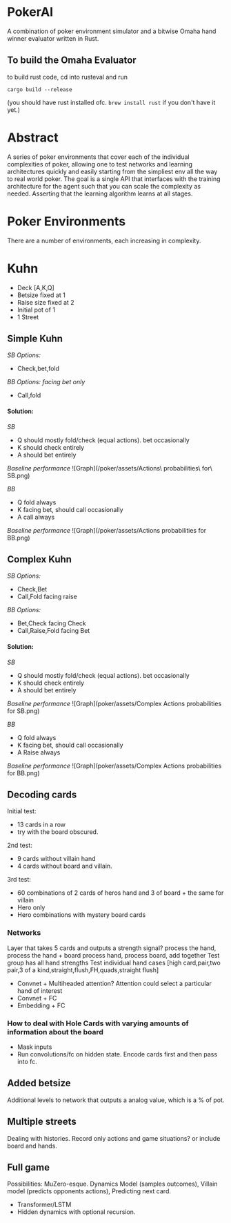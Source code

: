 # PokerAI

A combination of poker environment simulator and a bitwise Omaha hand winner evaluator written in Rust. 

## To build the Omaha Evaluator

to build rust code, cd into rusteval and run

```
cargo build --release
```
(you should have rust installed ofc. `brew install rust` if you don't have it yet.)

# Abstract

A series of poker environments that cover each of the individual complexities of poker, allowing one to test networks and learning architectures quickly and easily starting from the simpliest env all the way to real world poker. The goal is a single API that interfaces with the training architecture for the agent such that you can scale the complexity as needed. Asserting that the learning algorithm learns at all stages.

# Poker Environments

There are a number of environments, each increasing in complexity.

# Kuhn

- Deck [A,K,Q]
- Betsize fixed at 1
- Raise size fixed at 2
- Initial pot of 1
- 1 Street

## Simple Kuhn

*SB Options:*
- Check,bet,fold

*BB Options:* _facing bet only_
- Call,fold

#### Solution:

*SB*
- Q should mostly fold/check (equal actions). bet occasionally
- K should check entirely
- A should bet entirely

_Baseline performance_
![Graph](/poker/assets/Actions\ probabilities\ for\ SB.png)

*BB*
- Q fold always
- K facing bet, should call occasionally
- A call always

_Baseline performance_
![Graph](/poker/assets/Actions probabilities for BB.png)

## Complex Kuhn

*SB Options:*
- Check,Bet
- Call,Fold facing raise

*BB Options:*
- Bet,Check facing Check
- Call,Raise,Fold facing Bet

#### Solution:

*SB*
- Q should mostly fold/check (equal actions). bet occasionally
- K should check entirely
- A should bet entirely

_Baseline performance_
![Graph](poker/assets/Complex Actions probabilities for SB.png)

*BB*
- Q fold always
- K facing bet, should call occasionally
- A Raise always

_Baseline performance_
![Graph](poker/assets/Complex Actions probabilities for BB.png)

## Decoding cards

Initial test: 
- 13 cards in a row
- try with the board obscured.

2nd test:
- 9 cards without villain hand
- 4 cards without board and villain.

3rd test:
- 60 combinations of 2 cards of heros hand and 3 of board + the same for villain
- Hero only
- Hero combinations with mystery board cards

### Networks

Layer that takes 5 cards and outputs a strength signal?
process the hand, process the hand + board
process hand, process board, add together
Test group has all hand strengths
Test individual hand cases [high card,pair,two pair,3 of a kind,straight,flush,FH,quads,straight flush]

- Convnet + Multiheaded attention? Attention could select a particular hand of interest
- Convnet + FC
- Embedding + FC

### How to deal with Hole Cards with varying amounts of information about the board

- Mask inputs
- Run convolutions/fc on hidden state. Encode cards first and then pass into fc.

## Added betsize

Additional levels to network that outputs a analog value, which is a % of pot. 

## Multiple streets

Dealing with histories. Record only actions and game situations? or include board and hands.

## Full game

Possibilities:
MuZero-esque. Dynamics Model (samples outcomes), Villain model (predicts opponents actions), Predicting next card.
- Transformer/LSTM
- Hidden dynamics with optional recursion.

